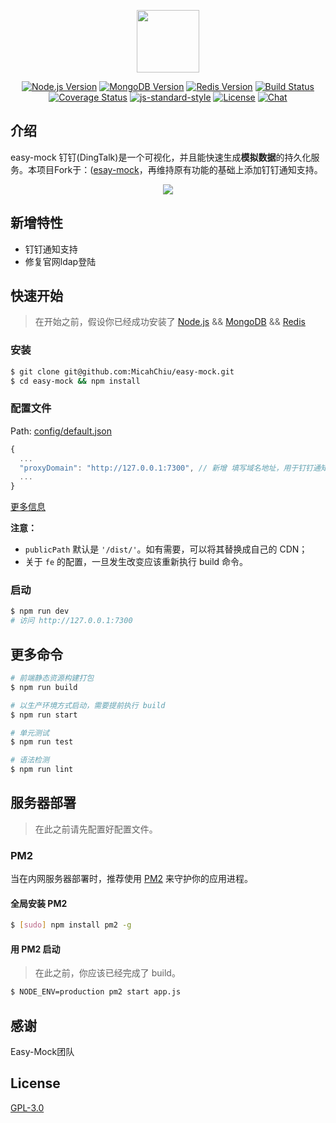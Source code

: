<p align="center"><a href="https://easy-mock.com" target="_blank"><img width="100"src="http://img.souche.com/20170509/png/fff9d8506199c4bf8cc53bad9d849215.png"></a></p>

<p align="center">
  <a href="https://nodejs.org"><img src="https://img.shields.io/badge/node-%3E%3D8.9.1-green.svg?style=flat" alt="Node.js Version"></a>
  <a href="https://www.mongodb.com"><img src="https://img.shields.io/badge/mongo-%3E%3D3.4.1-green.svg?style=flat" alt="MongoDB Version"></a>
  <a href="https://redis.io"><img src="https://img.shields.io/badge/redis-%3E%3D4.0-green.svg?style=flat" alt="Redis Version"></a>
  <a href="https://circleci.com/gh/easy-mock/easy-mock/tree/dev"><img src="https://circleci.com/gh/easy-mock/easy-mock/tree/dev.svg?style=svg" alt="Build Status"></a>
  <a href="https://codecov.io/github/easy-mock/easy-mock?branch=dev"><img src="https://img.shields.io/codecov/c/github/easy-mock/easy-mock/dev.svg" alt="Coverage Status"></a>
  <a href="http://standardjs.com"><img src="https://img.shields.io/badge/code%20style-standard-brightgreen.svg" alt="js-standard-style"></a>
  <a href="https://opensource.org/licenses/GPL-3.0"><img src="https://img.shields.io/badge/license-GPL--3.0-blue.svg" alt="License"></a>
  <a href="https://discord.gg/DdhQnaS"><img src="https://img.shields.io/badge/chat-on%20discord-7289da.svg" alt="Chat"></a>
</p>


## 介绍

easy-mock 钉钉(DingTalk)是一个可视化，并且能快速生成**模拟数据**的持久化服务。本项目Fork于：([esay-mock](https://github.com/easy-mock/easy-mock)，再维持原有功能的基础上添加钉钉通知支持。


<p align="center">
  <a href="https://github.com/MicahChiu/easy-mock"><img src="http://osp.ingx.net//image/github/easy-mock.info-1.png"></a>
</p>

## 新增特性

- 钉钉通知支持
- 修复官网ldap登陆


## 快速开始

> 在开始之前，假设你已经成功安装了 [Node.js](https://nodejs.org) && [MongoDB](https://www.mongodb.com) && [Redis](https://redis.io)

### 安装

```sh
$ git clone git@github.com:MicahChiu/easy-mock.git
$ cd easy-mock && npm install
```

### 配置文件 

Path: [config/default.json](https://github.com/MicahChiu/easy-mock/blob/dev/config/default.json)

```js
{
  ...
  "proxyDomain": "http://127.0.0.1:7300", // 新增 填写域名地址，用于钉钉通知调用的接口
  ...
}
```
[更多信息](https://github.com/easy-mock/easy-mock)

**注意：**

- `publicPath` 默认是 `'/dist/'`。如有需要，可以将其替换成自己的 CDN；
- 关于 `fe` 的配置，一旦发生改变应该重新执行 build 命令。

### 启动

```sh
$ npm run dev
# 访问 http://127.0.0.1:7300
```

## 更多命令

```sh
# 前端静态资源构建打包
$ npm run build

# 以生产环境方式启动，需要提前执行 build
$ npm run start

# 单元测试
$ npm run test

# 语法检测
$ npm run lint
```

## 服务器部署

> 在此之前请先配置好配置文件。

### PM2

当在内网服务器部署时，推荐使用 [PM2](https://github.com/Unitech/pm2) 来守护你的应用进程。

#### 全局安装 PM2

```sh
$ [sudo] npm install pm2 -g
```

#### 用 PM2 启动

> 在此之前，你应该已经完成了 build。

```sh
$ NODE_ENV=production pm2 start app.js
```

## 感谢

Easy-Mock团队

## License

[GPL-3.0](https://opensource.org/licenses/GPL-3.0)
